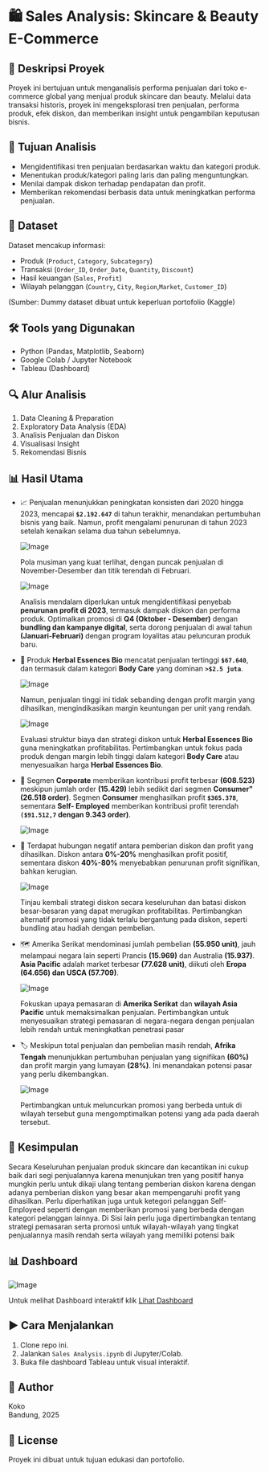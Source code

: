 # 🛍️ Sales Analysis: Skincare & Beauty E-Commerce

## 📌 Deskripsi Proyek
Proyek ini bertujuan untuk menganalisis performa penjualan dari toko e-commerce global yang menjual produk skincare dan beauty. Melalui data transaksi historis, proyek ini mengeksplorasi tren penjualan, performa produk, efek diskon, dan memberikan insight untuk pengambilan keputusan bisnis.

## 🎯 Tujuan Analisis
- Mengidentifikasi tren penjualan berdasarkan waktu dan kategori produk.
- Menentukan produk/kategori paling laris dan paling menguntungkan.
- Menilai dampak diskon terhadap pendapatan dan profit.
- Memberikan rekomendasi berbasis data untuk meningkatkan performa penjualan.

## 🧾 Dataset
Dataset mencakup informasi:
- Produk (`Product`, `Category`, `Subcategory`)
- Transaksi (`Order_ID`, `Order_Date`, `Quantity`, `Discount`)
- Hasil keuangan (`Sales`, `Profit`)
- Wilayah pelanggan (`Country`, `City`, `Region`,`Market`, `Customer_ID`)

(Sumber: Dummy dataset dibuat untuk keperluan portofolio (Kaggle)

## 🛠️ Tools yang Digunakan
- Python (Pandas, Matplotlib, Seaborn)
- Google Colab / Jupyter Notebook
- Tableau (Dashboard)

## 🔍 Alur Analisis
1. Data Cleaning & Preparation
2. Exploratory Data Analysis (EDA)
3. Analisis Penjualan dan Diskon
4. Visualisasi Insight
5. Rekomendasi Bisnis

## 📊 Hasil Utama
- 📈 Penjualan menunjukkan peningkatan konsisten dari 2020 hingga 2023, mencapai **`$2.192.647`** di tahun terakhir, menandakan pertumbuhan bisnis yang baik. Namun, profit mengalami penurunan di tahun 2023 setelah kenaikan selama dua tahun sebelumnya.
  
  ![Image](https://github.com/user-attachments/assets/f026e0fa-581b-40b4-81c2-a73b9bd02f7f)

   Pola musiman yang kuat terlihat, dengan puncak penjualan di November-Desember dan titik terendah di Februari.
  
  ![Image](https://github.com/user-attachments/assets/6fd8e3aa-7561-4cbb-acfb-07cacde53c70)

  Analisis mendalam diperlukan untuk mengidentifikasi penyebab **penurunan profit di 2023**, termasuk dampak diskon dan performa produk. Optimalkan promosi di **Q4 (Oktober - Desember)** dengan **bundling dan kampanye digital**, serta dorong penjualan di awal tahun **(Januari-Februari)** dengan program loyalitas atau peluncuran produk baru.

- 🧴 Produk **Herbal Essences Bio** mencatat penjualan tertinggi **`$67.640`**, dan termasuk dalam kategori **Body Care**   yang dominan **`>$2.5 juta`**.
  
  ![Image](https://github.com/user-attachments/assets/57b9e77e-ec68-4dcb-99ec-9f49425eaae4)
  
  Namun, penjualan tinggi ini tidak sebanding dengan profit margin yang dihasilkan, mengindikasikan margin keuntungan per unit yang rendah.
  
  ![Image](https://github.com/user-attachments/assets/72b5ff4a-567b-4bfb-aa64-c0bfe30dcfea)
  
  Evaluasi struktur biaya dan strategi diskon untuk **Herbal Essences Bio** guna meningkatkan profitabilitas. Pertimbangkan untuk fokus pada produk dengan margin lebih tinggi dalam kategori **Body Care** atau menyesuaikan harga **Herbal Essences Bio**.

- 👥 Segmen **Corporate** memberikan kontribusi profit terbesar **(608.523)** meskipun jumlah order **(15.429)** lebih sedikit dari segmen **Consumer" (26.518 order)**. Segmen **Consumer** menghasilkan profit **`$365.378`**, sementara **Self- Employed** memberikan kontribusi profit terendah **`($91.512,7` dengan 9.343 order)**.
  
  ![Image](https://github.com/user-attachments/assets/0e7ac744-97f3-4249-b050-8f6a9852d072)

- 🔖 Terdapat hubungan negatif antara pemberian diskon dan profit yang dihasilkan. Diskon antara **0%-20%** menghasilkan profit positif, sementara diskon **40%-80%** menyebabkan penurunan profit signifikan, bahkan kerugian.
  
  ![Image](https://github.com/user-attachments/assets/80fed549-b089-433a-9c1e-1e0c42b569a0)

  Tinjau kembali strategi diskon secara keseluruhan dan batasi diskon besar-besaran yang dapat merugikan profitabilitas. Pertimbangkan alternatif promosi yang tidak terlalu bergantung pada diskon, seperti bundling atau hadiah dengan pembelian.
  
- 🗺️ Amerika Serikat mendominasi jumlah pembelian **(55.950 unit)**, jauh melampaui negara lain seperti Prancis **(15.969)** dan Australia **(15.937)**. **Asia Pacific** adalah market terbesar **(77.628 unit)**, diikuti oleh **Eropa (64.656) dan USCA (57.709)**.
  
  ![Image](https://github.com/user-attachments/assets/87b1672d-7602-46a4-87dd-390be3ffb953)

  Fokuskan upaya pemasaran di **Amerika Serikat** dan **wilayah Asia Pacific** untuk memaksimalkan penjualan. Pertimbangkan untuk menyesuaikan strategi pemasaran di negara-negara dengan penjualan lebih rendah untuk meningkatkan penetrasi pasar

- 🏷️ Meskipun total penjualan dan pembelian masih rendah, **Afrika Tengah** menunjukkan pertumbuhan penjualan yang signifikan **(60%)** dan profit margin yang lumayan **(28%)**. Ini menandakan potensi pasar yang perlu dikembangkan.

  ![Image](https://github.com/user-attachments/assets/be40990e-1448-4dd0-bfe7-ccc21cc5387b)
  
  Pertimbangkan untuk meluncurkan promosi yang berbeda untuk di wilayah tersebut guna mengomptimalkan potensi yang ada pada daerah tersebut.

## 📒 Kesimpulan
Secara Keseluruhan penjualan produk skincare dan kecantikan ini cukup baik dari segi penjualannya karena menunjukan tren yang positif hanya mungkin perlu untuk dikaji ulang tentang pemberian diskon karena dengan adanya pemberian diskon yang besar akan mempengaruhi profit yang dihasilkan. Perlu diperhatikan juga untuk ketegori pelanggan Self-Employeed seperti dengan memberikan promosi yang berbeda dengan kategori pelanggan lainnya. Di Sisi lain perlu juga dipertimbangkan tentang strategi pemasaran serta promosi untuk wilayah-wilayah yang tingkat penjualannya masih rendah serta wilayah yang memiliki potensi baik

## 📊 Dashboard
![Image](https://github.com/user-attachments/assets/451ab592-f712-42e4-a9b0-e34971296376)

Untuk melihat Dashboard interaktif klik 
[Lihat Dashboard](https//:public.tableau.com/](https://public.tableau.com/views/Dashbord_17496234661780/Dashboard1?:language=en-US&:sid=&:redirect=auth&:display_count=n&:origin=viz_share_link))

## ▶️ Cara Menjalankan
1. Clone repo ini.
2. Jalankan `Sales Analysis.ipynb` di Jupyter/Colab.
3. Buka file dashboard Tableau untuk visual interaktif.

## 👤 Author
Koko  
Bandung, 2025

## 📄 License
Proyek ini dibuat untuk tujuan edukasi dan portofolio.
